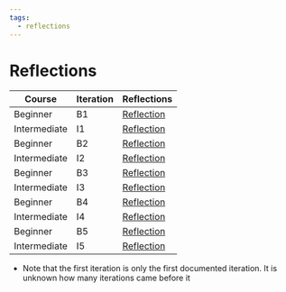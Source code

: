 ```yaml
---
tags:
  - reflections
---
```


# Reflections

Course      |Iteration |Reflections
------------|----------|-----------------------------
Beginner    |B1        |[Reflection](20230911/20230911_richel.md)
Intermediate|I1        |[Reflection](20231211/20231211_richel.md)
Beginner    |B2        |[Reflection](20240419/20240419_richel.md)
Intermediate|I2        |[Reflection](20240524/20240524_richel.md)
Beginner    |B3        |[Reflection](20240925/20240925_richel.md)
Intermediate|I3        |[Reflection](20241111/20241111_richel.md)
Beginner    |B4        |[Reflection](20250319/20250319_richel.md)
Intermediate|I4        |[Reflection](20250523/20250523_richel.md)
Beginner    |B5        |[Reflection](20250915/20250915_richel.md)
Intermediate|I5        |[Reflection](20251117/20251117_richel.md)

- Note that the first iteration is only the first documented iteration.
  It is unknown how many iterations came before it
